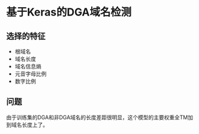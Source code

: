 # 基于Keras的DGA域名检测
## 选择的特征
* 根域名
* 域名长度
* 域名信息熵
* 元音字母比例
* 数字比例
## 问题
由于训练集的DGA和非DGA域名的长度差距很明显，这个模型的主要权重全TM加到域名长度上了。
